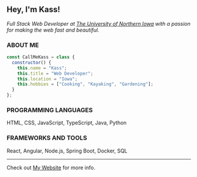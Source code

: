 ## Hey, I'm Kass!

_Full Stack Web Developer at [The University of Northern Iowa](https://www.uni.edu) with a passion for making the web fast and beautiful._

### ABOUT ME

```javascript
const CallMeKass = class {
  constructor() {
    this.name = "Kass";
    this.title = "Web Developer";
    this.location = "Iowa";
    this.hobbies = ["Cooking", "Kayaking", "Gardening"];
  }
};
```

### PROGRAMMING LANGUAGES

HTML, CSS, JavaScript, TypeScript, Java, Python

### FRAMEWORKS AND TOOLS

React, Angular, Node.js, Spring Boot, Docker, SQL

---

Check out [My Website](https://www.sprinkleweb.com) for more info.
